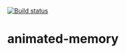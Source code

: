 [![Build status](https://ci.appveyor.com/api/projects/status/llxv967gyt85a35c?svg=true)](https://ci.appveyor.com/project/Tolik19bat/animated-memory)

# animated-memory

<!-- [Посмотреть на GitHub Pages](https://tolik19bat.github.io/animated-memory/) -->